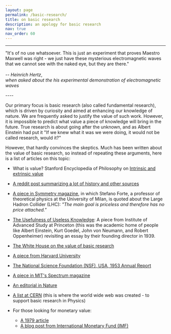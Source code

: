 ```yaml
---
layout: page
permalink: /basic-research/
title: on basic research
description: an apology for basic research
nav: true
nav_order: 60
---
```


----
<p style="text-align: center;" markdown=1>

"It's of no use whatsoever. This is just an experiment that proves Maestro Maxwell was right - we just have these mysterious electromagnetic waves that we cannot see with the naked eye, but they are there."
<br>
<br>
*-- Heinrich Hertz*,
<br>
*when asked about the his experimental demonstration of electromagnetic waves*
</p>
----

Our primary focus is basic research (also called fundamental research), which is driven by curiosity and aimed at enhancing our knowledge of nature. We are frequently asked to justify the value of such work. However, it is impossible to predict what value a piece of knowledge will bring in the future. True research is about going after the unknown, and as Albert Einstein had put it "If we knew what it was we were doing, it would not be called research, would it?"

However, that hardly convinces the skeptics. Much has been written about the value of basic research, so instead of repeating these arguments, here is a list of articles on this topic:

- What is value? Stanford Encyclopedia of Philosophy on [Intrinsic and extrinsic value](https://plato.stanford.edu/entries/value-intrinsic-extrinsic/)

- [A reddit post summarizing a lot of history and other sources](https://www.reddit.com/r/biology/comments/1anyor/comment/c8zfpkf/)

- [A piece in Symmetry magazine](https://www.symmetrymagazine.org/article/the-value-of-basic-research), in which Stefano Forte, a professor of theoretical physics at the University of Milan, is quoted about the Large Hadron Collider (LHC): *"The main goal is priceless and therefore has no price attached."*

- [The Usefulness of Useless Knowledge](https://www.ias.edu/ideas/2017/dijkgraaf-usefulness): A piece from Institute of Advanced Study at Princeton (this was the academic home of people like Albert Einstein, Kurt Goedel, John von Neumann, and Robert Oppenheimer) revisiting an essay by their founding director in 1939.

- [The White House on the value of basic research](https://obamawhitehouse.archives.gov/blog/2015/06/02/value-basic-research)

- [A piece from Harvard University](https://sitn.hms.harvard.edu/flash/2019/not-so-basic-research-the-unrecognized-importance-of-fundamental-scientific-discoveries/)

- [The National Science Foundation (NSF), USA, 1953 Annual Report](https://www.nsf.gov/pubs/1953/annualreports/ar_1953_sec6.pdf)

- [A piece in MIT's Spectrum magazine](https://spectrum.mit.edu/spring-2014/the-brilliance-of-basic-research/)

- [An editorial in Nature](https://www.nature.com/articles/d41586-022-04172-8)

- [A list at CERN](http://public-archive.web.cern.ch/en/About/BasicScience3-en.html) (this is where the world wide web was created - to support basic research in Physics)

- For those looking for monetary value:
  - [A 1979 article](http://www.garfield.library.upenn.edu/essays/v4p285y1979-80.pdf)
  - [A blog post from International Monetary Fund (IMF)]( https://www.imf.org/en/Blogs/Articles/2021/10/06/blog-ch3-weo-why-basic-science-matters-for-economic-growth)
